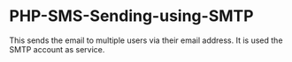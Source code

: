 # PHP-SMS-Sending-using-SMTP
This sends the email to multiple users via their email address. It is used the SMTP account as service.

